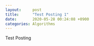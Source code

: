 ```yaml
---
layout:     post
title:      "Test Posting 1"
date:       2020-05-28 00:24:08 +0900
categories: Algorithms
---
```

Test Posting

